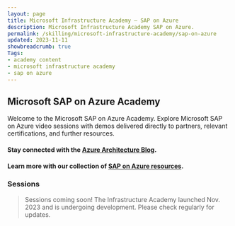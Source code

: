 ```yaml
---
layout: page
title: Microsoft Infrastructure Academy — SAP on Azure
description: Microsoft Infrastructure Academy SAP on Azure.
permalink: /skilling/microsoft-infrastructure-academy/sap-on-azure
updated: 2023-11-11
showbreadcrumb: true
Tags:
- academy content
- microsoft infrastructure academy
- sap on azure
---
```


## Microsoft SAP on Azure Academy
Welcome to the Microsoft SAP on Azure Academy. Explore Microsoft SAP on Azure video sessions with demos delivered directly to partners, relevant certifications, and further resources.

#### Stay connected with the [Azure Architecture Blog](https://techcommunity.microsoft.com/t5/azure-architecture-blog/bg-p/AzureArchitectureBlog).

#### Learn more with our collection of [SAP on Azure resources](/PartnerResources/skilling/microsoft-infrastructure-academy/resources/sap-on-azure-resources).

### Sessions

> Sessions coming soon! The Infrastructure Academy launched Nov. 2023 and is undergoing development. Please check regularly for updates.